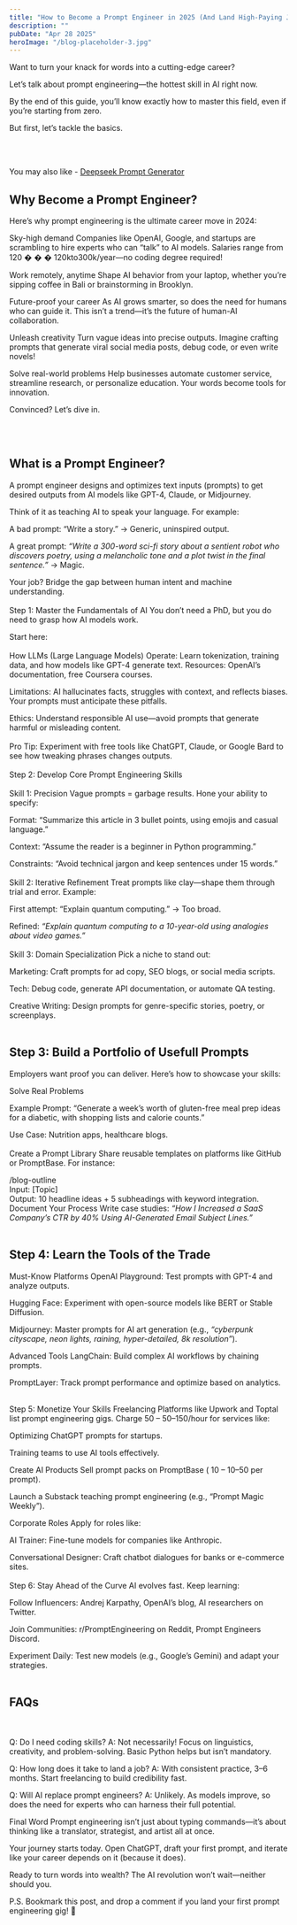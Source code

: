 ```yaml
---
title: "How to Become a Prompt Engineer in 2025 (And Land High-Paying Jobs)"
description: ""
pubDate: "Apr 28 2025"
heroImage: "/blog-placeholder-3.jpg"
---
```


Want to turn your knack for words into a cutting-edge career?

Let’s talk about prompt engineering—the hottest skill in AI right now.

By the end of this guide, you’ll know exactly how to master this field, even if you’re starting from zero.

But first, let’s tackle the basics.

<br></br>

You may also like - <a href="https://deepseekpromptgenerator.com/">Deepseek Prompt Generator</a>

<h2>Why Become a Prompt Engineer?</h2>
Here’s why prompt engineering is the ultimate career move in 2024:

Sky-high demand
Companies like OpenAI, Google, and startups are scrambling to hire experts who can “talk” to AI models. Salaries range from 
120
�
�
�
120kto300k/year—no coding degree required!

Work remotely, anytime
Shape AI behavior from your laptop, whether you’re sipping coffee in Bali or brainstorming in Brooklyn.

Future-proof your career
As AI grows smarter, so does the need for humans who can guide it. This isn’t a trend—it’s the future of human-AI collaboration.

Unleash creativity
Turn vague ideas into precise outputs. Imagine crafting prompts that generate viral social media posts, debug code, or even write novels!

Solve real-world problems
Help businesses automate customer service, streamline research, or personalize education. Your words become tools for innovation.

Convinced? Let’s dive in.

<br></br>

<h2>What is a Prompt Engineer?</h2>
A prompt engineer designs and optimizes text inputs (prompts) to get desired outputs from AI models like GPT-4, Claude, or Midjourney.

Think of it as teaching AI to speak your language. For example:

A bad prompt: “Write a story.” → Generic, uninspired output.

A great prompt: *“Write a 300-word sci-fi story about a sentient robot who discovers poetry, using a melancholic tone and a plot twist in the final sentence.”* → Magic.

Your job? Bridge the gap between human intent and machine understanding.
<br></br>
Step 1: Master the Fundamentals of AI
You don’t need a PhD, but you do need to grasp how AI models work.

Start here:
<br></br>
How LLMs (Large Language Models) Operate: Learn tokenization, training data, and how models like GPT-4 generate text. Resources: OpenAI’s documentation, free Coursera courses.

Limitations: AI hallucinates facts, struggles with context, and reflects biases. Your prompts must anticipate these pitfalls.

Ethics: Understand responsible AI use—avoid prompts that generate harmful or misleading content.
<br></br>
Pro Tip: Experiment with free tools like ChatGPT, Claude, or Google Bard to see how tweaking phrases changes outputs.
<br></br>
Step 2: Develop Core Prompt Engineering Skills
<br></br>
Skill 1: Precision
Vague prompts = garbage results. Hone your ability to specify:

Format: “Summarize this article in 3 bullet points, using emojis and casual language.”

Context: “Assume the reader is a beginner in Python programming.”

Constraints: “Avoid technical jargon and keep sentences under 15 words.”
<br></br>
Skill 2: Iterative Refinement
Treat prompts like clay—shape them through trial and error. Example:

First attempt: “Explain quantum computing.” → Too broad.

Refined: *“Explain quantum computing to a 10-year-old using analogies about video games.”*
<br></br>
Skill 3: Domain Specialization
Pick a niche to stand out:

Marketing: Craft prompts for ad copy, SEO blogs, or social media scripts.

Tech: Debug code, generate API documentation, or automate QA testing.

Creative Writing: Design prompts for genre-specific stories, poetry, or screenplays.
<br></br>
<h2>Step 3: Build a Portfolio of Usefull Prompts</h2>
Employers want proof you can deliver. Here’s how to showcase your skills:

Solve Real Problems

Example Prompt: “Generate a week’s worth of gluten-free meal prep ideas for a diabetic, with shopping lists and calorie counts.”

Use Case: Nutrition apps, healthcare blogs.
<br></br>
Create a Prompt Library
Share reusable templates on platforms like GitHub or PromptBase. For instance:

/blog-outline  
Input: [Topic]  
Output: 10 headline ideas + 5 subheadings with keyword integration.  
Document Your Process
Write case studies: *“How I Increased a SaaS Company’s CTR by 40% Using AI-Generated Email Subject Lines.”*
<br></br>
<h2>Step 4: Learn the Tools of the Trade</h2>
Must-Know Platforms
OpenAI Playground: Test prompts with GPT-4 and analyze outputs.

Hugging Face: Experiment with open-source models like BERT or Stable Diffusion.

Midjourney: Master prompts for AI art generation (e.g., *“cyberpunk cityscape, neon lights, raining, hyper-detailed, 8k resolution”*).

Advanced Tools
LangChain: Build complex AI workflows by chaining prompts.

PromptLayer: Track prompt performance and optimize based on analytics.
<br></br>
</h2>Step 5: Monetize Your Skills</h2>
Freelancing
Platforms like Upwork and Toptal list prompt engineering gigs. Charge 
50
–
50–150/hour for services like:

Optimizing ChatGPT prompts for startups.

Training teams to use AI tools effectively.

Create AI Products
Sell prompt packs on PromptBase (
10
–
10–50 per prompt).

Launch a Substack teaching prompt engineering (e.g., “Prompt Magic Weekly”).

Corporate Roles
Apply for roles like:

AI Trainer: Fine-tune models for companies like Anthropic.

Conversational Designer: Craft chatbot dialogues for banks or e-commerce sites.
<br></br>
Step 6: Stay Ahead of the Curve
AI evolves fast. Keep learning:

Follow Influencers: Andrej Karpathy, OpenAI’s blog, AI researchers on Twitter.

Join Communities: r/PromptEngineering on Reddit, Prompt Engineers Discord.

Experiment Daily: Test new models (e.g., Google’s Gemini) and adapt your strategies.
<br></br>
<h2>FAQs</h2>
<br></br>
Q: Do I need coding skills?
A: Not necessarily! Focus on linguistics, creativity, and problem-solving. Basic Python helps but isn’t mandatory.

Q: How long does it take to land a job?
A: With consistent practice, 3–6 months. Start freelancing to build credibility fast.

Q: Will AI replace prompt engineers?
A: Unlikely. As models improve, so does the need for experts who can harness their full potential.

Final Word
Prompt engineering isn’t just about typing commands—it’s about thinking like a translator, strategist, and artist all at once.

Your journey starts today. Open ChatGPT, draft your first prompt, and iterate like your career depends on it (because it does).

Ready to turn words into wealth? The AI revolution won’t wait—neither should you.

P.S. Bookmark this post, and drop a comment if you land your first prompt engineering gig! 🚀
